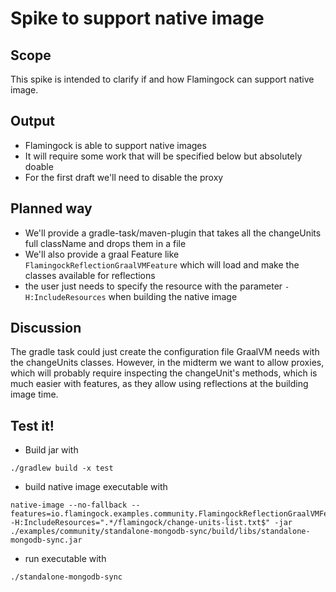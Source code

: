 # Spike to support native image

## Scope
This spike is intended to clarify if and how Flamingock can support native image.

## Output
- Flamingock is able to support native images
- It will require some work that will be specified below but absolutely doable
- For the first draft we'll need to disable the proxy

## Planned way 
- We'll provide a gradle-task/maven-plugin that takes all the changeUnits full className and drops them in a file
- We'll also provide a graal Feature like `FlamingockReflectionGraalVMFeature` which will load and make the classes available for reflections
- the user just needs to specify the resource with the parameter `-H:IncludeResources` when building the native image

## Discussion
The gradle task could just create the configuration file GraalVM needs with the changeUnits classes.
However, in the midterm we want to allow proxies, which will probably require inspecting the changeUnit's methods, which is much easier with features, as they allow using reflections at the building image time.


## Test it!
- Build jar with 
```shell
./gradlew build -x test
```

- build native image executable with 
```shell
native-image --no-fallback --features=io.flamingock.examples.community.FlamingockReflectionGraalVMFeature -H:IncludeResources=".*/flamingock/change-units-list.txt$" -jar ./examples/community/standalone-mongodb-sync/build/libs/standalone-mongodb-sync.jar
```
- run executable with
```shell
./standalone-mongodb-sync
```
